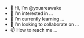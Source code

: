 - 👋 Hi, I’m @youareawake
- 👀 I’m interested in ...
- 🌱 I’m currently learning ...
- 💞️ I’m looking to collaborate on ...
- 📫 How to reach me ...

<!---
youareawake/youareawake is a ✨ special ✨ repository because its `README.md` (this file) appears on your GitHub profile.
You can click the Preview link to take a look at your changes.
--->
